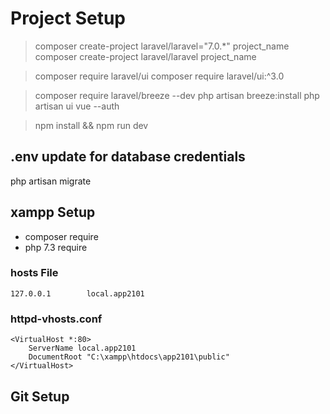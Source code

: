 # Project Setup

> composer create-project laravel/laravel="7.0.*" project_name
> composer create-project laravel/laravel project_name

> composer require laravel/ui
> composer require laravel/ui:^3.0

> composer require laravel/breeze --dev
> php artisan breeze:install
> php artisan ui vue --auth

> npm install && npm run dev


## .env update for database credentials

php artisan migrate


## xampp Setup 

- composer require
- php 7.3 require

### hosts File

```
127.0.0.1        local.app2101
```


### httpd-vhosts.conf

```
<VirtualHost *:80>   
	ServerName local.app2101
	DocumentRoot "C:\xampp\htdocs\app2101\public" 
</VirtualHost>
```


## Git Setup

